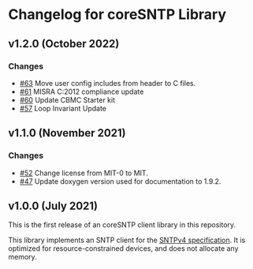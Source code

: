 # Changelog for coreSNTP Library

## v1.2.0 (October 2022)

### Changes
 - [#63](https://github.com/FreeRTOS/coreSNTP/pull/63) Move user config includes from header to C files.
 - [#61](https://github.com/FreeRTOS/coreSNTP/pull/61) MISRA C:2012 compliance update
 - [#60](https://github.com/FreeRTOS/coreSNTP/pull/60) Update CBMC Starter kit
 - [#57](https://github.com/FreeRTOS/coreSNTP/pull/57) Loop Invariant Update

## v1.1.0 (November 2021)

### Changes
 - [#52](https://github.com/FreeRTOS/coreSNTP/pull/52) Change license from MIT-0 to MIT.
 - [#47](https://github.com/FreeRTOS/coreSNTP/pull/47) Update doxygen version used for documentation to 1.9.2.

## v1.0.0 (July 2021)

This is the first release of an coreSNTP client library in this repository.

This library implements an SNTP client for the [SNTPv4 specification](https://tools.ietf.org/html/rfc4330). It is optimized for resource-constrained devices, and does not allocate any memory.
